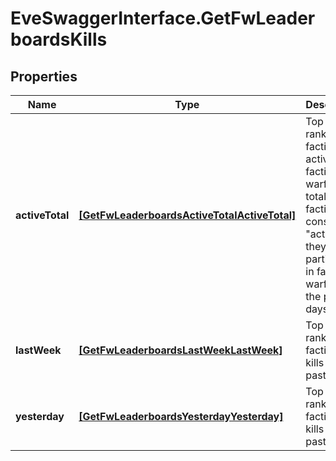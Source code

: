 # EveSwaggerInterface.GetFwLeaderboardsKills

## Properties
Name | Type | Description | Notes
------------ | ------------- | ------------- | -------------
**activeTotal** | [**[GetFwLeaderboardsActiveTotalActiveTotal]**](GetFwLeaderboardsActiveTotalActiveTotal.md) | Top 4 ranking of factions active in faction warfare by total kills. A faction is considered \"active\" if they have participated in faction warfare in the past 14 days | 
**lastWeek** | [**[GetFwLeaderboardsLastWeekLastWeek]**](GetFwLeaderboardsLastWeekLastWeek.md) | Top 4 ranking of factions by kills in the past week | 
**yesterday** | [**[GetFwLeaderboardsYesterdayYesterday]**](GetFwLeaderboardsYesterdayYesterday.md) | Top 4 ranking of factions by kills in the past day | 



